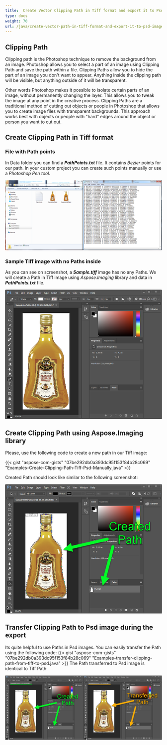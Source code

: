 ```yaml
---
title:  Create Vector Clipping Path in Tiff format and export it to Psd image 
type: docs
weight: 70
url: /java/create-vector-path-in-tiff-format-and-export-it-to-psd-image/
---
```


## Clipping Path

Clipping path is the Photoshop technique to remove the background from an image. Photoshop allows you to select a part of an image using Clipping Path  and save the path within a file. Clipping Paths allow you to hide the  part of an image you don't want to appear. Anything inside the clipping  path will be visible, but anything outside of it will be transparent.

Other words Photoshop makes it possible to isolate certain parts of an image, without permanently changing the layer. This allows you to tweak the  image at any point in the creative process. Clipping Paths are a  traditional method of cutting out objects or people in Photoshop that  allows you to create image files with transparent backgrounds. This  approach works best with objects or people with "hard" edges around the  object or person you want to cut out.

## Create Clipping Path in Tiff format

### File with Path points

In Data folder you can find a ***PathPoints.txt*** file. It contains *Bezier* points for our path. In your custom project you can create such points manually or use a *Photoshop Pen tool*.

![](PathPoints.png)

### Sample Tiff image with no Paths inside

As you can see on screenshot, a ***Sample.tiff*** image has no any Paths. We will create a Path in Tiff image using *Aspose.Imaging* library and data in ***PathPoints.txt*** file.

![](SampleImage.png)

## Create Clipping Path using Aspose.Imaging library

Please, use the following code to create a new path in our Tiff image:

{{< gist "aspose-com-gists" "07be292db0a393dc95f153f84b28c069" "Examples-Create-Clipping-Path-Tiff-Psd-Manually.java" >}}

Created Path should look like similar to the following screenshot:

![](CreatedPath.png)



## Transfer Clipping Path to Psd image during the export

Its quite helpful to use Paths in Psd images. You can easily transfer the Path using the following code:
{{< gist "aspose-com-gists" "07be292db0a393dc95f153f84b28c069" "Examples-transfer-clipping-path-from-tiff-to-psd.java" >}}
The Path transferred to Psd image is identical to Tiff Path:

![](TransferredPath.png)

